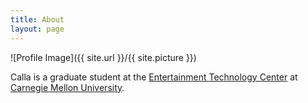 ```yaml
---
title: About
layout: page
---
```

![Profile Image]({{ site.url }}/{{ site.picture }})

Calla is a graduate student at the [Entertainment Technology Center](http://www.etc.cmu.edu) at [Carnegie Mellon University](https://www.cmu.edu). 
